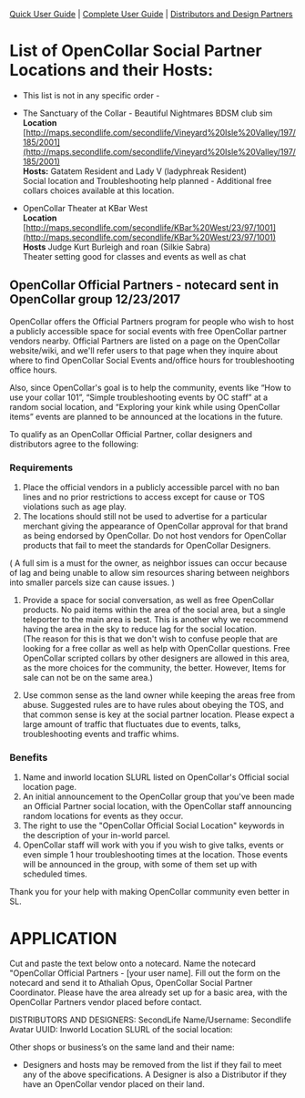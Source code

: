 [Quick User Guide](/docs/OpenCollar-Quick-User-Guide) | [Complete User Guide](/docs/Complete-User-Guide) | [Distributors and Design Partners](/OpenCollar-Distributors-and-Designers)  

# List of OpenCollar Social Partner Locations and their Hosts:

- This list is not in any specific order -
 
- The Sanctuary of the Collar - Beautiful Nightmares BDSM club sim  
**Location** 
[http://maps.secondlife.com/secondlife/Vineyard%20Isle%20Valley/197/185/2001](http://maps.secondlife.com/secondlife/Vineyard%20Isle%20Valley/197/185/2001)  
**Hosts:**  Gatatem Resident and Lady V (ladyphreak Resident)  
Social location and Troubleshooting help planned - Additional free collars choices available at this location.

- OpenCollar Theater at KBar West  
**Location** [http://maps.secondlife.com/secondlife/KBar%20West/23/97/1001](http://maps.secondlife.com/secondlife/KBar%20West/23/97/1001)  
**Hosts** Judge Kurt Burleigh and roan (Silkie Sabra)  
Theater setting good for classes and events as well as chat  


## OpenCollar Official Partners   - notecard sent in OpenCollar group 12/23/2017

OpenCollar offers the Official Partners program for people who wish to host a publicly accessible space for social events with free OpenCollar partner vendors nearby.   Official Partners are listed on a page on the OpenCollar website/wiki, and we'll refer users to that page when they inquire about where to find OpenCollar Social Events and/office hours for troubleshooting office hours.  

Also, since OpenCollar's goal is to help the community, events like “How to use your collar 101”, “Simple troubleshooting events by OC staff” at a random social location, and “Exploring your kink while using OpenCollar items” events are planned to be announced at the locations in the future.

To qualify as an OpenCollar Official Partner, collar designers and distributors agree to the following:

### Requirements
 
1. Place the official vendors in a publicly accessible parcel with no ban lines and no prior restrictions to access except for cause or TOS violations such as age play.  
2.  The locations should still not be used to advertise for a particular merchant giving the appearance of OpenCollar approval for that brand as being endorsed by OpenCollar.   Do not host vendors for OpenCollar products that fail to meet the standards for OpenCollar Designers. 

( A full sim is a must for the owner, as neighbor issues can occur because of lag and being unable to allow sim resources sharing between neighbors into smaller parcels size can cause issues.  )


1. Provide a space for social conversation, as well as free OpenCollar products.  No paid items within the area of the social area, but a single teleporter to the main area is best.  This is another why we recommend having the area in the sky to reduce lag for the social location.  
(The reason for this is that we don't wish to confuse people that are looking for a free collar as well as help with OpenCollar questions.   Free OpenCollar scripted collars by other designers are allowed in this area, as the more choices for the community, the better. However, Items for sale can not be on the same area.)

2. Use common sense as the land owner while keeping the areas free from abuse. Suggested rules are to have rules about obeying the TOS, and that common sense is key at the social partner location.  Please expect a large amount of traffic that fluctuates due to events, talks, troubleshooting events and traffic whims.   

### Benefits

1. Name and inworld location SLURL listed on OpenCollar's Official social location page.
2. An initial announcement to the OpenCollar group that you've been made an Official Partner social location, with the OpenCollar staff announcing random locations for events as they occur.
3. The right to use the "OpenCollar Official Social Location" keywords in the description of your in-world parcel.
4.  OpenCollar staff will work with you if you wish to give talks, events or even simple 1 hour troubleshooting times at the location. Those events will be announced in the group, with some of them set up with scheduled times.   

Thank you for your help with making OpenCollar community even better in SL. 

# APPLICATION

Cut and paste the text below onto a notecard.  Name the notecard "OpenCollar Official Partners - [your user name].  Fill out the form on the notecard and send it to Athaliah Opus, OpenCollar Social Partner Coordinator.  Please have the area already set up for a basic area, with the OpenCollar Partners vendor placed before contact.

DISTRIBUTORS AND DESIGNERS:
SecondLife Name/Username:
Secondlife Avatar UUID:
Inworld Location SLURL of the social location:

Other shops or business’s on the same land and their name:

* Designers and hosts may be removed from the list if they fail to meet any of the above specifications.  A Designer is also a Distributor if they have an OpenCollar vendor placed on their land. 
